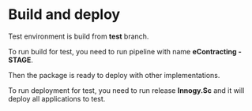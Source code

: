 # Build and deploy

Test environment is build from **test** branch.

To run build for test, you need to run pipeline with name **eContracting - STAGE**.

Then the package is ready to deploy with other implementations.

To run deployment for test, you need to run release **Innogy.Sc** and it will deploy all applications to test.